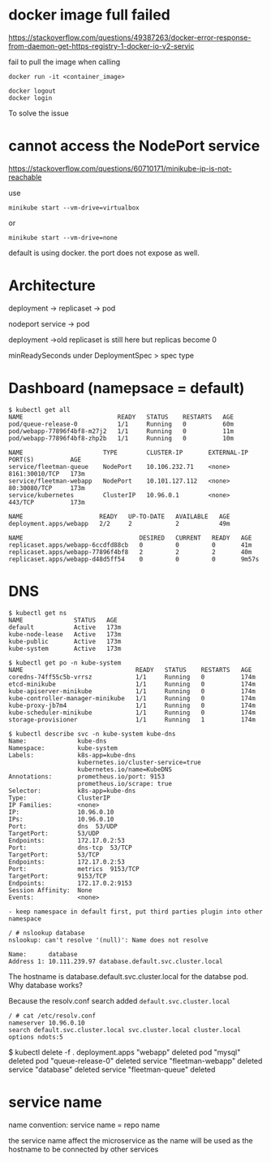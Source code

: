 # docker image full failed

https://stackoverflow.com/questions/49387263/docker-error-response-from-daemon-get-https-registry-1-docker-io-v2-servic

fail to pull the image when calling
```
docker run -it <container_image>
```

```
docker logout
docker login
```
To solve the issue

# cannot access the NodePort service

https://stackoverflow.com/questions/60710171/minikube-ip-is-not-reachable

use
```
minikube start --vm-drive=virtualbox
```
or 
```
minikube start --vm-drive=none
```

default is using docker. the port does not expose as well.

# Architecture

deployment -> replicaset -> pod

nodeport service -> pod

deployment ->old replicaset is still here but replicas become 0

minReadySeconds under DeploymentSpec > spec type

# Dashboard (namepsace = default)

```
$ kubectl get all
NAME                          READY   STATUS    RESTARTS   AGE
pod/queue-release-0           1/1     Running   0          60m
pod/webapp-77896f4bf8-m27j2   1/1     Running   0          11m
pod/webapp-77896f4bf8-zhp2b   1/1     Running   0          10m

NAME                      TYPE        CLUSTER-IP       EXTERNAL-IP   PORT(S)          AGE
service/fleetman-queue    NodePort    10.106.232.71    <none>        8161:30010/TCP   173m
service/fleetman-webapp   NodePort    10.101.127.112   <none>        80:30080/TCP     173m
service/kubernetes        ClusterIP   10.96.0.1        <none>        443/TCP          173m

NAME                     READY   UP-TO-DATE   AVAILABLE   AGE
deployment.apps/webapp   2/2     2            2           49m

NAME                                DESIRED   CURRENT   READY   AGE
replicaset.apps/webapp-6ccdfd88cb   0         0         0       41m
replicaset.apps/webapp-77896f4bf8   2         2         2       40m
replicaset.apps/webapp-d48d5ff54    0         0         0       9m57s
```

# DNS

```
$ kubectl get ns
NAME              STATUS   AGE
default           Active   173m
kube-node-lease   Active   173m
kube-public       Active   173m
kube-system       Active   173m

$ kubectl get po -n kube-system
NAME                               READY   STATUS    RESTARTS   AGE
coredns-74ff55c5b-vrrsz            1/1     Running   0          174m
etcd-minikube                      1/1     Running   0          174m
kube-apiserver-minikube            1/1     Running   0          174m
kube-controller-manager-minikube   1/1     Running   0          174m
kube-proxy-jb7m4                   1/1     Running   0          174m
kube-scheduler-minikube            1/1     Running   0          174m
storage-provisioner                1/1     Running   1          174m
```

```
$ kubectl describe svc -n kube-system kube-dns
Name:              kube-dns
Namespace:         kube-system
Labels:            k8s-app=kube-dns
                   kubernetes.io/cluster-service=true
                   kubernetes.io/name=KubeDNS
Annotations:       prometheus.io/port: 9153
                   prometheus.io/scrape: true
Selector:          k8s-app=kube-dns
Type:              ClusterIP
IP Families:       <none>
IP:                10.96.0.10
IPs:               10.96.0.10
Port:              dns  53/UDP
TargetPort:        53/UDP
Endpoints:         172.17.0.2:53
Port:              dns-tcp  53/TCP
TargetPort:        53/TCP
Endpoints:         172.17.0.2:53
Port:              metrics  9153/TCP
TargetPort:        9153/TCP
Endpoints:         172.17.0.2:9153
Session Affinity:  None
Events:            <none>
 
- keep namespace in default first, put third parties plugin into other namespace
```

```
/ # nslookup database
nslookup: can't resolve '(null)': Name does not resolve

Name:      database
Address 1: 10.111.239.97 database.default.svc.cluster.local
```
The hostname is database.default.svc.cluster.local for the databse pod. Why database works?

Because the resolv.conf search added `default.svc.cluster.local`

```
/ # cat /etc/resolv.conf
nameserver 10.96.0.10
search default.svc.cluster.local svc.cluster.local cluster.local
options ndots:5
```

$ kubectl delete -f .
deployment.apps "webapp" deleted
pod "mysql" deleted
pod "queue-release-0" deleted
service "fleetman-webapp" deleted
service "database" deleted
service "fleetman-queue" deleted

# service name

name convention: service name = repo name

the service name affect the microservice as the name will be used as the hostname to be connected by other services
